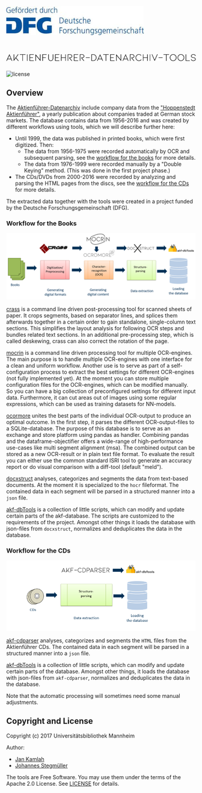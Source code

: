 ![dfg](docs/img/dfg.jpg)
# ![Aktienführer-Datenarchiv-Tools](docs/img/akf_logo.png)

![license](https://img.shields.io/badge/license-Apache%20License%202.0-blue.svg)

## Overview

The [Aktienführer-Datenarchiv][archiv-link] include company data from
the ["Hoppenstedt Aktienführer"](hoppenstedt-link), a yearly publication about
companies traded at German stock markets. The database contains data from 1956-2016
and was created by different workflows using tools, which we will describe further here:
* Until 1999, the data was published in printed books, which were first digitized. Then:
  * The data from 1956-1975 were recorded automatically by OCR and subsequent
  parsing, see the [workflow for the books](#workflow-for-the-books) for more details.
  * The data from 1976-1999 were recorded manually by a "Double Keying" method.
  (This was done in the first project phase.)
* The CDs/DVDs from 2000-2016 were recorded by analyzing and parsing the HTML pages
from the discs, see the [workflow for the CDs](#workflow-for-the-cds) for more details.

The extracted data together with the tools were created in a project funded by
the Deutsche Forschungsgemeinschaft (DFG).


### Workflow for the Books

![process](docs/img/Arbeitsschritte_mit_Logos.PNG "Book workflow")

[crass][crass-link]
is a command line driven post-processing tool for scanned sheets of paper.
It crops segments, based on separator lines, and
splices them afterwards together in a certain order to gain standalone,
single-column text sections. This simplifies the layout analysis
for following OCR steps and bundles related text sections.
In an additional pre-processing step, which is called deskewing,
crass can also correct the rotation of the page.

[mocrin][mocrin-link]
is a command line driven processing tool for multiple OCR-engines.
The main purpose is to handle multiple OCR-engines with one interface for
a clean and uniform workflow. Another use is to serve as part of a self-configuration
process to extract the best settings for different OCR-engines (not fully implemented yet).
At the moment you can store multiple configuration files for the OCR-engines,
which can be modified manually. So you can have a big collection of preconfigured settings
for different input data.
Furthermore, it can cut areas out of images using some regular expressions,
which can be used as training datasets for NN-models.

[ocormore][ocromore-link] 
unites the best parts of the individual OCR-output to produce an optimal outcome.
In the first step, it parses the different OCR-output-files to a SQLite-database.
The purpose of this database is to serve as an exchange and store platform using
pandas as handler. Combining pandas and the dataframe-objectifier offers a
wide-range of high-performance use-cases like multi segment alignment (msa).
The combined output can be stored as a new OCR-result or in plain text file format.
To evaluate the result you can either use the common standard ISRI tool
to generate an accuracy report or do visual comparison with a diff-tool (default "meld").

[docxstruct][docxstruct-link]
analyses, categorizes and segments the data from text-based documents.
At the moment it is specialized to the `hocr` fileformat.
The contained data in each segment will be
parsed in a structured manner into a `json` file.

[akf-dbTools][dbTools-link]
is a collection of little scripts,
which can modify and update certain parts of the akf-database.
The scripts are customized to the requirements of the project.
Amongst other things it loads the database with json-files
from `docxstruct`, normalizes and deduplicates the data in the database.


### Workflow for the CDs

![process](docs/img/Arbeitsschritte_mit_Logos_CD.PNG "CD workflow")

[akf-cdparser][cdparser-link]
analyses, categorizes and segments the `HTML` files from the Aktienführer CDs.
The contained data in each segment will be
parsed in a structured manner into a `json` file.

[akf-dbTools][dbTools-link]
is a collection of little scripts,
which can modify and update certain parts of the database.
Amongst other things, it loads the database with json-files
from `akf-cdparser`, normalizes and deduplicates the data in the database.

Note that the automatic processing will sometimes need some manual adjustments.


## Copyright and License

Copyright (c) 2017 Universitätsbibliothek Mannheim

Author: 
 * [Jan Kamlah](https://github.com/jkamlah)
 * [Johannes Stegmüller](https://github.com/Hyper-Node)

The tools are Free Software. You may use them under the terms of the Apache 2.0 License.
See [LICENSE](./LICENSE) for details.

[archiv-link]: https://digi.bib.uni-mannheim.de/aktienfuehrer/
[hoppenstedt-link]: https://de.wikipedia.org/wiki/Hoppenstedt_Aktienf%C3%BChrer
[crass-link]: https://github.com/UB-Mannheim/crass
[mocrin-link]: https://github.com/UB-Mannheim/mocrin
[ocromore-link]: https://github.com/UB-Mannheim/ocromore
[docxstruct-link]: https://github.com/UB-Mannheim/docxstruct
[dbTools-link]: https://github.com/UB-Mannheim/akf-dbTools
[cdparser-link]: https://github.com/UB-Mannheim/akf-cdparser
